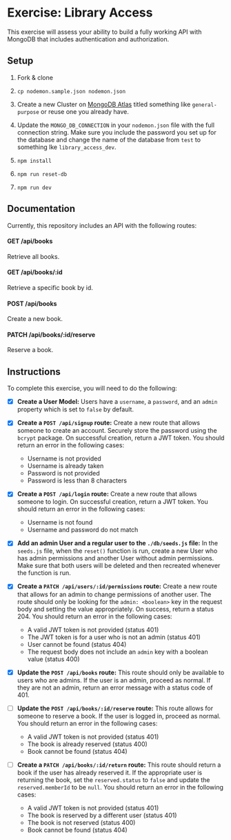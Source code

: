 # Exercise: Library Access

This exercise will assess your ability to build a fully working API with MongoDB that includes authentication and authorization.

## Setup

1. Fork & clone

1. `cp nodemon.sample.json nodemon.json`

1. Create a new Cluster on [MongoDB Atlas](https://www.mongodb.com/cloud/atlas) titled something like `general-purpose` or reuse one you already have.

1. Update the `MONGO_DB_CONNECTION` in your `nodemon.json` file with the full connection string. Make sure you include the password you set up for the database and change the name of the database from `test` to something lke `library_access_dev`.

1. `npm install`

1. `npm run reset-db`

1. `npm run dev`

## Documentation

Currently, this repository includes an API with the following routes:

#### GET /api/books

Retrieve all books.

#### GET /api/books/:id

Retrieve a specific book by id.

#### POST /api/books

Create a new book.

#### PATCH /api/books/:id/reserve

Reserve a book.

## Instructions

To complete this exercise, you will need to do the following:

- [X] **Create a User Model:** Users have a `username`, a `password`, and an `admin` property which is set to `false` by default.

- [X] **Create a `POST /api/signup` route:** Create a new route that allows someone to create an account. Securely store the password using the `bcrypt` package. On successful creation, return a JWT token. You should return an error in the following cases:
  * Username is not provided
  * Username is already taken
  * Password is not provided
  * Password is less than 8 characters

- [X] **Create a `POST /api/login` route:** Create a new route that allows someone to login. On successful creation, return a JWT token. You should return an error in the following cases:
  * Username is not found
  * Username and password do not match

- [X] **Add an admin User and a regular user to the `./db/seeds.js` file:** In the `seeds.js` file, when the `reset()` function is run, create a new User who has admin permissions and another User without admin permissions. Make sure that both users will be deleted and then recreated whenever the function is run.

- [X] **Create a `PATCH /api/users/:id/permissions` route:** Create a new route that allows for an admin to change permissions of another user. The route should only be looking for the `admin: <boolean>` key in the request body and setting the value appropriately. On success, return a status 204. You should return an error in the following cases:
  * A valid JWT token is not provided (status 401)
  * The JWT token is for a user who is not an admin (status 401)
  * User cannot be found (status 404)
  * The request body does not include an `admin` key with a boolean value (status 400)

- [X] **Update the `POST /api/books` route:** This route should only be available to users who are admins. If the user is an admin, proceed as normal. If they are not an admin, return an error message with a status code of 401.

- [ ] **Update the `POST /api/books/:id/reserve` route:** This route allows for someone to reserve a book. If the user is logged in, proceed as normal. You should return an error in the following cases:
  * A valid JWT token is not provided (status 401)
  * The book is already reserved (status 400)
  * Book cannot be found (status 404)

- [ ] **Create a `PATCH /api/books/:id/return` route:** This route should return a book if the user has already reserved it. If the appropriate user is returning the book, set the `reserved.status` to `false` and update the `reserved.memberId` to be `null`. You should return an error in the following cases:
  * A valid JWT token is not provided (status 401)
  * The book is reserved by a different user (status 401)
  * The book is not reserved (status 400)
  * Book cannot be found (status 404)